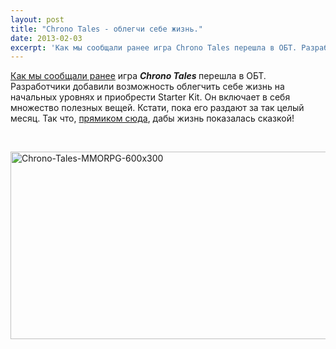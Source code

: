 ```yaml
---
layout: post
title: "Chrono Tales - облегчи себе жизнь."
date: 2013-02-03
excerpt: 'Как мы сообщали ранее игра Chrono Tales перешла в ОБТ. Разработчики добавили возможность облегчить себе жизнь на начальных уровнях и приобрести Starter Kit...'
---
```


<a href="http://gamersoul.ru/chrono-tales-%D0%BE%D0%B1%D1%82/">Как мы сообщали ранее</a> игра <em><strong>Chrono Tales</strong></em><strong> </strong>перешла в ОБТ. Разработчики добавили возможность облегчить себе жизнь на начальных уровнях и приобрести Starter Kit. Он включает в себя множество полезных вещей. Кстати, пока его раздают за так целый месяц. Так что, <a href="http://contest.mmosite.com/index.php/activity/sendkey/chrono_tales_open_beta_starter_kit_giveaway_event">прямиком сюда</a>, дабы жизнь показалась сказкой!

&nbsp;

<a href="http://gamersoul.ru/%d1%81%d1%82%d0%b0%d1%80%d1%82%d1%83%d0%b5%d1%82-%d1%82%d0%b5%d1%81%d1%82%d0%b8%d1%80%d0%be%d0%b2%d0%b0%d0%bd%d0%b8%d0%b5-chrono-tales/chrono-tales-mmorpg-600x300/" rel="attachment wp-att-845"><img class="size-full wp-image-845 aligncenter" alt="Chrono-Tales-MMORPG-600x300" src="http://gamersoul.ru/wp-content/uploads/2013/01/Chrono-Tales-MMORPG-600x300.jpg" width="600" height="300" /></a>